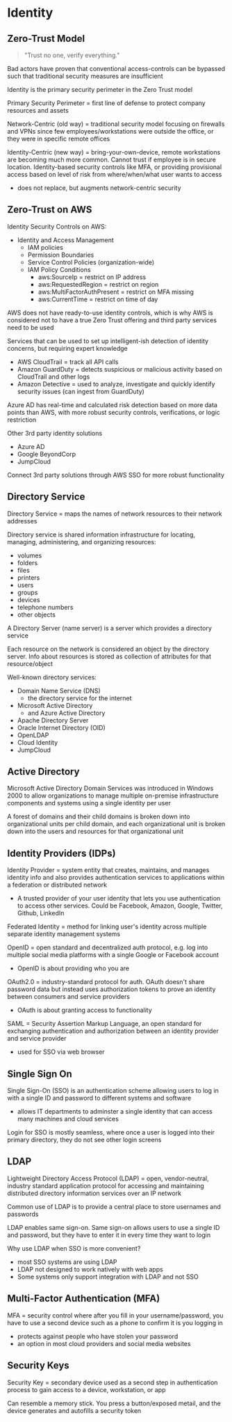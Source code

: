 # Identity

## Zero-Trust Model

> "Trust no one, verify everything."

Bad actors have proven that conventional access-controls can be bypassed such that traditional security measures are insufficient

Identity is the primary security perimeter in the Zero Trust model

Primary Security Perimeter = first line of defense to protect company resources and assets

Network-Centric (old way) = traditional security model focusing on firewalls and VPNs since few employees/workstations were outside the office, or they were in specific remote offices

Identity-Centric (new way) = bring-your-own-device, remote workstations are becoming much more common. Cannot trust if employee is in secure location. Identity-based security controls like MFA, or providing provisional access based on level of risk from where/when/what user wants to access

- does not replace, but augments network-centric security

## Zero-Trust on AWS

Identity Security Controls on AWS:

- Identity and Access Management
  - IAM policies
  - Permission Boundaries
  - Service Control Policies (organization-wide)
  - IAM Policy Conditions
    - aws:SourceIp = restrict on IP address
    - aws:RequestedRegion = restrict on region
    - aws:MultiFactorAuthPresent = restrict on MFA missing
    - aws:CurrentTime = restrict on time of day

AWS does not have ready-to-use identity controls, which is why AWS is considered not to have a true Zero Trust offering and third party services need to be used

Services that can be used to set up intelligent-ish detection of identity concerns, but requiring expert knowledge

- AWS CloudTrail = track all API calls
- Amazon GuardDuty = detects suspicious or malicious activity based on CloudTrail and other logs
- Amazon Detective = used to analyze, investigate and quickly identify security issues (can ingest from GuardDuty)

Azure AD has real-time and calculated risk detection based on more data points than AWS, with more robust security controls, verifications, or logic restriction

Other 3rd party identity solutions

- Azure AD
- Google BeyondCorp
- JumpCloud

Connect 3rd party solutions through AWS SSO for more robust functionality

## Directory Service

Directory Service = maps the names of network resources to their network addresses

Directory service is shared information infrastructure for locating, managing, administering, and organizing resources:

- volumes
- folders
- files
- printers
- users
- groups
- devices
- telephone numbers
- other objects

A Directory Server (name server) is a server which provides a directory service

Each resource on the network is considered an object by the directory server. Info about resources is stored as collection of attributes for that resource/object

Well-known directory services:

- Domain Name Service (DNS)
  - the directory service for the internet
- Microsoft Active Directory
  - and Azure Active Directory
- Apache Directory Server
- Oracle Internet Directory (OID)
- OpenLDAP
- Cloud Identity
- JumpCloud

## Active Directory

Microsoft Active Directory Domain Services was introduced in Windows 2000 to allow organizations to manage multiple on-premise infrastructure components and systems using a single identity per user

A forest of domains and their child domains is broken down into organizational units per child domain, and each organizational unit is broken down into the users and resources for that organizational unit

## Identity Providers (IDPs)

Identity Provider = system entity that creates, maintains, and manages identity info and also provides authentication services to applications within a federation or distributed network

- A trusted provider of your user identity that lets you use authentication to access other services. Could be Facebook, Amazon, Google, Twitter, Github, LinkedIn

Federated Identity = method for linking user's identity across multiple separate identity management systems

OpenID = open standard and decentralized auth protocol, e.g. log into multiple social media platforms with a single Google or Facebook account

- OpenID is about providing who you are

OAuth2.0 = industry-standard protocol for auth. OAuth doesn't share password data but instead uses authorization tokens to prove an identity between consumers and service providers

- OAuth is about granting access to functionality

SAML = Security Assertion Markup Language, an open standard for exchanging authentication and authorization between an identity provider and service provider

- used for SSO via web browser

## Single Sign On

Single Sign-On (SSO) is an authentication scheme allowing users to log in with a single ID and password to different systems and software

- allows IT departments to adminster a single identity that can access many machines and cloud services

Login for SSO is mostly seamless, where once a user is logged into their primary directory, they do not see other login screens

## LDAP

Lightweight Directory Access Protocol (LDAP) = open, vendor-neutral, industry standard application protocol for accessing and maintaining distributed directory information services over an IP network

Common use of LDAP is to provide a central place to store usernames and passwords

LDAP enables same sign-on. Same sign-on allows users to use a single ID and password, but they have to enter it in every time they want to login

Why use LDAP when SSO is more convenient?

- most SSO systems are using LDAP
- LDAP not designed to work natively with web apps
- Some systems only support integration with LDAP and not SSO

## Multi-Factor Authentication (MFA)

MFA = security control where after you fill in your username/password, you have to use a second device such as a phone to confirm it is you logging in

- protects against people who have stolen your password
- an option in most cloud providers and social media websites

## Security Keys

Security Key = secondary device used as a second step in authentication process to gain access to a device, workstation, or app

Can resemble a memory stick. You press a button/exposed metail, and the device generates and autofills a security token
